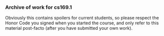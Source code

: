 ### Archive of work for cs169.1

Obviously this contains spoilers for current students, so please respect the Honor Code you signed when you started the course, and only refer to this material post-facto (after you have submitted your own work).
